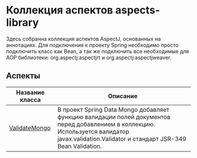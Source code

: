 # Коллекция аспектов aspects-library
Здесь собранна коллекция аспектов AspectJ, основанных на аннотациях. Для подключения к проекту Spring необходимо просто подключить класс как Bean, а так же подключить все необходимые для AOP библиотеки: org.aspectj:aspectjrt и org.aspectj:aspectjweaver.

## Аспекты
| Название класса | Описание |
| ---------| -------- |
| [ValidateMongo](https://github.com/JavaGrinko/aspects-library/blob/master/src/main/java/javagrinko/aspects/ValidateMongo.java) | В проект Spring Data Mongo добавляет функцию валидации полей документов перед добавлением в коллекцию. Используется валидатор javax.validation.Validator и стандарт JSR-349 Bean Validation. |
